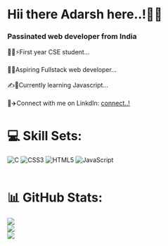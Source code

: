 
<h1 font-align:center;> Hii there Adarsh here..!👋👋</h1>
<h3 align: center;>Passinated web developer from India </h3>
<p align:left;>
  🧑‍💻⚡First year CSE student...<br><br>
  🙇💫Aspiring Fullstack web developer... <br><br>
  ✍️🌟Currently learning Javascript...<br><br>
🚂✈️Connect with me on LinkdIn: <a     
  class="libutton" href="https://www.linkedin.com/comm/mynetwork/discovery-see-all?usecase=PEOPLE_FOLLOWS&followMember=adarsh20082006" target="_blank">connect..!</a>

# 💻 Skill Sets:
![C](https://img.shields.io/badge/c-%2300599C.svg?style=flat&logo=c&logoColor=white) ![CSS3](https://img.shields.io/badge/css3-%231572B6.svg?style=flat&logo=css3&logoColor=white) ![HTML5](https://img.shields.io/badge/html5-%23E34F26.svg?style=flat&logo=HTML5&logoColor=white) ![JavaScript](https://img.shields.io/badge/javascript-%23323330.svg?style=flat&logo=Javascript&logoColor=yellow)<br><br></p>
# 📊 GitHub Stats:
![](https://github-readme-stats.vercel.app/api?username=Adarsh20082006&theme=blueberry&hide_border=true&include_all_commits=true&count_private=true)<br/>
![](https://github-readme-streak-stats.herokuapp.com/?user=Adarsh20082006&theme=blueberry&hide_border=true)<br/>
![](https://github-readme-stats.vercel.app/api/top-langs/?username=Adarsh20082006&theme=blueberry&hide_border=true&include_all_commits=true&count_private=true&layout=compact)

<!-- Proudly created with GPRM ( https://gprm.itsvg.in ) -->
